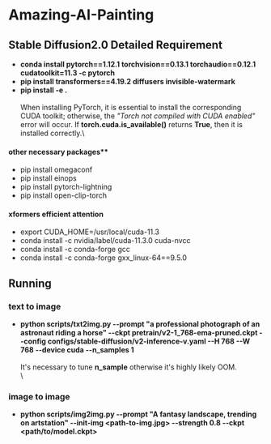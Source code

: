 # Amazing-AI-Painting

## Stable Diffusion2.0 Detailed Requirement
* **conda install pytorch==1.12.1 torchvision==0.13.1 torchaudio==0.12.1 cudatoolkit=11.3 -c pytorch**
* **pip install transformers==4.19.2 diffusers invisible-watermark**
* **pip install -e .**\
\
When installing PyTorch, it is essential to install the corresponding CUDA toolkit; otherwise, the *"Torch not compiled with CUDA enabled"* error will occur. If **torch.cuda.is_available()** returns **True**, then it is installed correctly.\

#### other necessary packages**
* pip install omegaconf
* pip install einops
* pip install pytorch-lightning
* pip install open-clip-torch

#### xformers efficient attention
* export CUDA_HOME=/usr/local/cuda-11.3
* conda install -c nvidia/label/cuda-11.3.0 cuda-nvcc
* conda install -c conda-forge gcc
* conda install -c conda-forge gxx_linux-64==9.5.0




## Running
### text to image
* **python scripts/txt2img.py --prompt "a professional photograph of an astronaut riding a horse" --ckpt pretrain/v2-1_768-ema-pruned.ckpt --config configs/stable-diffusion/v2-inference-v.yaml --H 768 --W 768 --device cuda --n_samples 1**
\
\
It's necessary to tune **n_sample** otherwise it's highly likely OOM.
\
\
### image to image
* **python scripts/img2img.py --prompt "A fantasy landscape, trending on artstation" --init-img <path-to-img.jpg> --strength 0.8 --ckpt <path/to/model.ckpt>**
